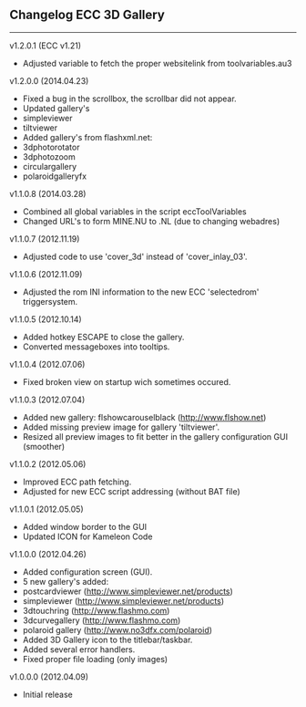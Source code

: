 ## Changelog ECC 3D Gallery
***
v1.2.0.1 (ECC v1.21)
- Adjusted variable to fetch the proper websitelink from toolvariables.au3

v1.2.0.0 (2014.04.23)
- Fixed a bug in the scrollbox, the scrollbar did not appear.
- Updated gallery's
 - simpleviewer
 - tiltviewer
- Added gallery's from flashxml.net:
 - 3dphotorotator
 - 3dphotozoom
 - circulargallery
  - polaroidgalleryfx

v1.1.0.8 (2014.03.28)
- Combined all global variables in the script eccToolVariables
- Changed URL's to form MINE.NU to .NL (due to changing webadres)

v1.1.0.7 (2012.11.19)
- Adjusted code to use 'cover_3d' instead of 'cover_inlay_03'.

v1.1.0.6 (2012.11.09)
- Adjusted the rom INI information to the new ECC 'selectedrom' triggersystem.

v1.1.0.5 (2012.10.14)
- Added hotkey ESCAPE to close the gallery.
- Converted messageboxes into tooltips.

v1.1.0.4 (2012.07.06)
- Fixed broken view on startup wich sometimes occured.

v1.1.0.3 (2012.07.04)
- Added new gallery: flshowcarouselblack (http://www.flshow.net)
- Added missing preview image for gallery 'tiltviewer'.
- Resized all preview images to fit better in the gallery configuration GUI (smoother)

v1.1.0.2 (2012.05.06)
- Improved ECC path fetching.
- Adjusted for new ECC script addressing (without BAT file)

v1.1.0.1 (2012.05.05)
- Added window border to the GUI
- Updated ICON for Kameleon Code

v1.1.0.0 (2012.04.26)
- Added configuration screen (GUI).
- 5 new gallery's added:
- postcardviewer (http://www.simpleviewer.net/products)
- simpleviewer (http://www.simpleviewer.net/products)
- 3dtouchring (http://www.flashmo.com)
- 3dcurvegallery (http://www.flashmo.com)
- polaroid gallery (http://www.no3dfx.com/polaroid)
- Added 3D Gallery icon to the titlebar/taskbar.
- Added several error handlers.
- Fixed proper file loading (only images)

v1.0.0.0 (2012.04.09)
- Initial release